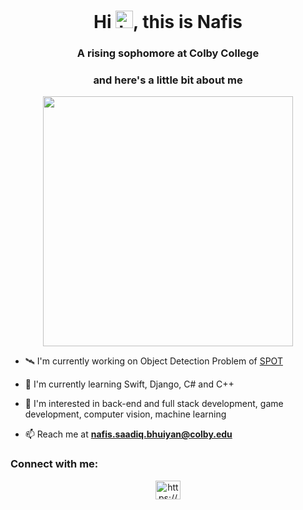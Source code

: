 <h1 align = "center"> Hi <img src="https://user-images.githubusercontent.com/1303154/88677602-1635ba80-d120-11ea-84d8-d263ba5fc3c0.gif" width="28px" height="28px" alt="hi">, this is Nafis </h1>

<h3 align = "center"> A rising sophomore at Colby College </h3>
<h3 align = "center"> and here's a little bit about me </h3>

<p align="center">

 <img width="400px" src="https://github-readme-stats.vercel.app/api/top-langs/?username=saadiqnafis&layout=compact&theme=radical&custom_title=Languages"/>
 
</p>

- 🛰 I'm currently working on Object Detection Problem of [SPOT](https://www.bostondynamics.com/products/spot)

- 🌱 I'm currently learning Swift, Django, C# and C++

- 🍂 I'm interested in back-end and full stack development, game development, computer vision, machine learning

- 📫 Reach me at **nafis.saadiq.bhuiyan@colby.edu**

<h3 align = "left"> Connect with me: </h3>
<p align="center">
<a href = "https://www.linkedin.com/in/nafis-saadiq/" target = "blank"> <img src = "https://encrypted-tbn0.gstatic.com/images?q=tbn:ANd9GcSgH3T8q0pkC1P9HT76Q6vEIco0IxX8cOzPhQ&usqp=CAU" alt = "https://www.linkedin.com/in/nafis-saadiq/" height = "30" width = "40"> </a>

 
</p>
